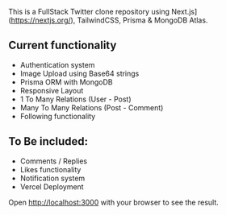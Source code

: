 This is a FullStack Twitter clone repository using Next.js](https://nextjs.org/), TailwindCSS, Prisma & MongoDB Atlas.

## Current functionality

- Authentication system
- Image Upload using Base64 strings
- Prisma ORM with MongoDB
- Responsive Layout
- 1 To Many Relations (User - Post)
- Many To Many Relations (Post - Comment)
- Following functionality

## To Be included:

- Comments / Replies
- Likes functionality
- Notification system
- Vercel Deployment

Open [http://localhost:3000](http://localhost:3000) with your browser to see the result.
